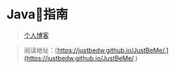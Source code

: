 ﻿
# Java🌼指南



>[个人博客](http://jyzg.tj.cn/)


>阅读地址：[https://justbedw.github.io/JustBeMe/.](https://justbedw.github.io/JustBeMe/.)

